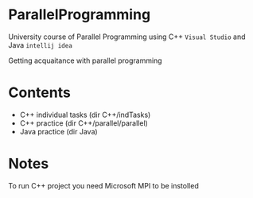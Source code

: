 # ParallelProgramming

University course of Parallel Programming using C++ ```Visual Studio``` and Java ```intellij idea```

Getting acquaitance with parallel programming 

# Contents 
- C++ individual tasks (dir C++/indTasks)
- C++ practice (dir C++/parallel/parallel)
- Java practice (dir Java)

# Notes
To run C++ project you need Microsoft MPI to be instolled
